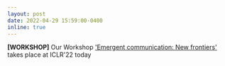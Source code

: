 ```yaml
---
layout: post
date: 2022-04-29 15:59:00-0400
inline: true
---
```


**[WORKSHOP]** Our Workshop <a href="https://sites.google.com/view/emecom2022/home?authuser=0" target="_blank" rel="noopener noreferrer">'Emergent communication: New frontiers'</a> takes place at ICLR'22 today